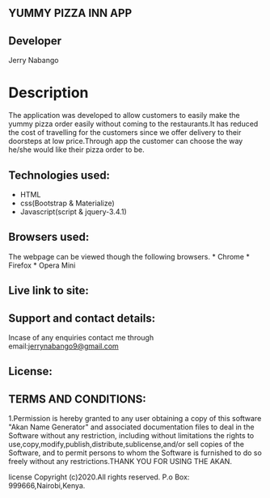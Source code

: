 ## YUMMY PIZZA INN APP

## Developer
Jerry Nabango

# Description
The application was developed to allow customers  to easily make the yummy pizza order easily without coming to the restaurants.It has reduced the cost of travelling for the customers since we offer delivery to their doorsteps at low price.Through app the customer can choose the way he/she would like their pizza order to  be.

## Technologies used:
* HTML
* css(Bootstrap & Materialize)
* Javascript(script & jquery-3.4.1)

## Browsers used:

The webpage can be viewed though the following browsers.
    * Chrome
    * Firefox
    * Opera Mini

## Live link to site:


## Support and contact details:

Incase of any enquiries contact me through email:jerrynabango9@gmail.com
## License:
## TERMS AND CONDITIONS:

1.Permission is hereby granted to any user obtaining a copy of this software "Akan Name Generator" and associated documentation files to deal in the Software without any restriction, including without limitations the rights to use,copy,modify,publish,distribute,sublicense,and/or sell copies of the Software, and to permit persons to whom the Software is furnished to do so freely without any restrictions.THANK YOU FOR USING THE AKAN.

license Copyright (c)2020.All rights reserved. P.o Box: 999666,Nairobi,Kenya.
